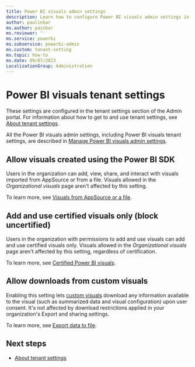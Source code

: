 ```yaml
---
title: Power BI visuals admin settings
description: Learn how to configure Power BI visuals admin settings in Fabric.
author: paulinbar
ms.author: painbar
ms.reviewer: ''
ms.service: powerbi
ms.subservice: powerbi-admin
ms.custom: tenant-setting
ms.topic: how-to
ms.date: 09/07/2023
LocalizationGroup: Administration
---
```


# Power BI visuals tenant settings

These settings are configured in the tenant settings section of the Admin portal. For information about how to get to and use tenant settings, see [About tenant settings](/power-bi/admin/service-admin-portal-about-tenant-settings).

All the Power BI visuals admin settings, including Power BI visuals tenant settings, are described in [Manage Power BI visuals admin settings](/power-bi/admin/organizational-visuals).

## Allow visuals created using the Power BI SDK

Users in the organization can add, view, share, and interact with visuals imported from AppSource or from a file. Visuals allowed in the *Organizational visuals* page aren't affected by this setting. 

To learn more, see [Visuals from AppSource or a file](/power-bi/admin/organizational-visuals#visuals-from-appsource-or-a-file).

## Add and use certified visuals only (block uncertified)

Users in the organization with permissions to add and use visuals can add and use certified visuals only. Visuals allowed in the *Organizational visuals* page aren't affected by this setting, regardless of certification.

To learn more, see [Certified Power BI visuals](/power-bi/admin/organizational-visuals#certified-power-bi-visuals).

## Allow downloads from custom visuals

Enabling this setting lets [custom visuals](/power-bi/developer/visuals/power-bi-custom-visuals) download any information available to the visual (such as summarized data and visual configuration) upon user consent. It's not affected by download restrictions applied in your organization's Export and sharing settings.

To learn more, see [Export data to file](/power-bi/admin/organizational-visuals#export-data-to-file).

## Next steps

* [About tenant settings](/power-bi/admin/service-admin-portal-about-tenant-settings)